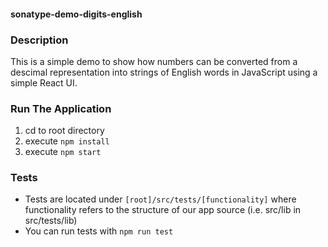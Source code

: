 #### sonatype-demo-digits-english


### Description

This is a simple demo to show how numbers can be converted from a descimal representation into strings of English words in JavaScript using a simple React UI.

### Run The Application
1. cd to root directory
2. execute `npm install`
3. execute `npm start`

### Tests
* Tests are located under `[root]/src/tests/[functionality]` where functionality refers to the structure of our app source (i.e. src/lib in src/tests/lib)
* You can run tests with `npm run test`


